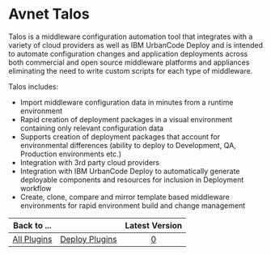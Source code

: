 
Avnet Talos
===========


Talos is a middleware configuration automation tool that integrates with a variety of cloud providers as well as IBM UrbanCode Deploy and is intended to automate configuration changes and application deployments across both commercial and open source middleware platforms and appliances eliminating the need to write custom scripts for each type of middleware.


Talos includes:


* Import middleware configuration data in minutes from a runtime environment
* Rapid creation of deployment packages in a visual environment containing only relevant configuration data
* Supports creation of deployment packages that account for environmental differences (ability to deploy to Development, QA, Production environments etc.)
* Integration with 3rd party cloud providers
* Integration with IBM UrbanCode Deploy to automatically generate deployable components and resources for inclusion in Deployment workflow
* Create, clone, compare and mirror template based middleware environments for rapid environment build and change management




|Back to ...||Latest Version|
| :---: | :---: | :---: |
|[All Plugins](../../index.md)|[Deploy Plugins](../README.md)|[0]()|
